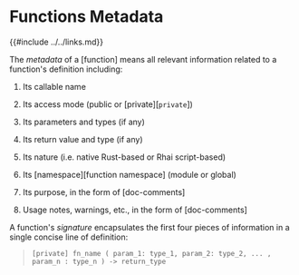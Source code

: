 Functions Metadata
==================

{{#include ../../links.md}}

The _metadata_ of a [function] means all relevant information related to a function's
definition including:

1. Its callable name

2. Its access mode (public or [private][`private`])

3. Its parameters and types (if any)

4. Its return value and type (if any)

5. Its nature (i.e. native Rust-based or Rhai script-based)

6. Its [namespace][function namespace] (module or global)

7. Its purpose, in the form of [doc-comments]

8. Usage notes, warnings, etc., in the form of [doc-comments]

A function's _signature_ encapsulates the first four pieces of information in a single
concise line of definition:

> `[private] fn_name ( param_1: type_1, param_2: type_2, ... , param_n : type_n ) -> return_type`
